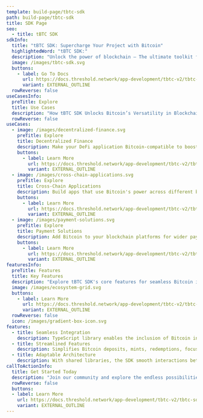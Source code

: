 ```yaml
---
template: build-page/tbtc-sdk
path: build-page/tbtc-sdk
title: SDK Page
seo: 
  - title: tBTC SDK
sdkInfo:
  title: "tBTC SDK: Supercharge Your Project with Bitcoin"
  highlightedWord: "tBTC SDK:"
  description: "Unlock the power of blockchain – The ultimate toolkit for harnessing Bitcoin's potential."
  image: /images/tbtc-sdk.svg
  buttons:
    - label: Go To Docs
      url: https://docs.threshold.network/app-development/tbtc-v2/tbtc-sdk
      variant: EXTERNAL_OUTLINE
  rowReverse: false
useCasesInfo:
  preTitle: Explore
  title: Use Cases
  description: "How tBTC SDK Unlocks Bitcoin’s Versatility in Blockchain Projects."
  rowReverse: false
useCases:
  - image: /images/decentralized-finance.svg
    preTitle: Explore
    title: Decentralized Finance
    description: Make your DeFi application Bitcoin-compatible to boost liquidity and market options.
    buttons:
      - label: Learn More
        url: https://docs.threshold.network/app-development/tbtc-v2/tbtc-sdk/
        variant: EXTERNAL_OUTLINE
  - image: /images/cross-chain-applications.svg
    preTitle: Explore
    title: Cross-Chain Applications
    description: Build apps that use Bitcoin's power across different blockchains, offering more flexibility and reach.
    buttons:
      - label: Learn More
        url: https://docs.threshold.network/app-development/tbtc-v2/tbtc-sdk/
        variant: EXTERNAL_OUTLINE
  - image: /images/payment-solutions.svg
    preTitle: Explore
    title: Payment Solutions
    description: Add Bitcoin to your blockchain platforms for wider payment options and to attract more users.
    buttons:
      - label: Learn More
        url: https://docs.threshold.network/app-development/tbtc-v2/tbtc-sdk/
        variant: EXTERNAL_OUTLINE
featuresInfo:
  preTitle: Features
  title: Key Features
  description: "Explore tBTC SDK's core features for seamless Bitcoin integration."
  image: /images/ecosystem-grid.svg
  buttons:
    - label: Learn More
      url: https://docs.threshold.network/app-development/tbtc-v2/tbtc-sdk/architecture
      variant: EXTERNAL_OUTLINE
  rowReverse: false
  icon: /images/gradient-box-icon.svg
features:
  - title: Seamless Integration
    description: TypeScript library enables the inclusion of Bitcoin into a range of blockchain environments.
  - title: Streamlined Features
    description: Simplifies Bitcoin deposits, mints, redemptions, focusing on innovation, not complexity.
  - title: Adaptable Architecture
    description: With shared libraries, the SDK smooth interactions between Bitcoin and multiple chains.
callToActionInfo:
  title: Get Started Today
  description: "Join our community and explore the endless possibilities with tBTC SDK."
  rowReverse: false
  buttons:
  - label: Learn More
    url: https://docs.threshold.network/app-development/tbtc-v2/tbtc-sdk/
    variant: EXTERNAL_OUTLINE
---
```

